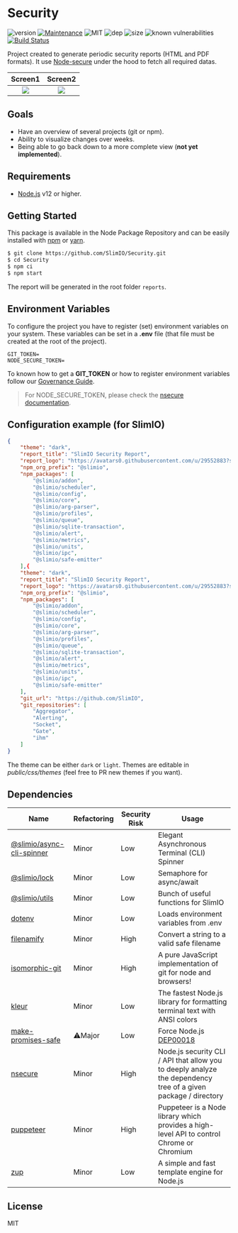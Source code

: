 # Security
![version](https://img.shields.io/badge/dynamic/json.svg?url=https://raw.githubusercontent.com/SlimIO/security/master/package.json&query=$.version&label=Version)
[![Maintenance](https://img.shields.io/badge/Maintained%3F-yes-green.svg)](https://github.com/SlimIO/security/commit-activity)
![MIT](https://img.shields.io/github/license/mashape/apistatus.svg)
![dep](https://img.shields.io/david/SlimIO/security)
![size](https://img.shields.io/github/languages/code-size/SlimIO/Security)
![known vulnerabilities](https://img.shields.io/snyk/vulnerabilities/github/SlimIO/Security)
[![Build Status](https://travis-ci.com/SlimIO/Security.svg?branch=master)](https://travis-ci.com/SlimIO/Security)

Project created to generate periodic security reports (HTML and PDF formats). It use [Node-secure](https://github.com/ES-Community/nsecure) under the hood to fetch all required datas.

Screen1             |  Screen2
:-------------------------:|:-------------------------:
![](https://i.imgur.com/Jhr76Ef.jpg)  |  ![](https://i.imgur.com/OmV7Al6.jpg)

## Goals
- Have an overview of several projects (git or npm).
- Ability to visualize changes over weeks.
- Being able to go back down to a more complete view (**not yet implemented**).

## Requirements
- [Node.js](https://nodejs.org/en/) v12 or higher.

## Getting Started

This package is available in the Node Package Repository and can be easily installed with [npm](https://docs.npmjs.com/getting-started/what-is-npm) or [yarn](https://yarnpkg.com).

```bash
$ git clone https://github.com/SlimIO/Security.git
$ cd Security
$ npm ci
$ npm start
```

The report will be generated in the root folder `reports`.

## Environment Variables

To configure the project you have to register (set) environment variables on your system. These variables can be set in a **.env** file (that file must be created at the root of the project).
```
GIT_TOKEN=
NODE_SECURE_TOKEN=
```

To known how to get a **GIT_TOKEN** or how to register environment variables follow our [Governance Guide](https://github.com/SlimIO/Governance/blob/master/docs/tooling.md#environment-variables).

> For NODE_SECURE_TOKEN, please check the [nsecure documentation](https://github.com/ES-Community/nsecure#fetching-private-packages).

## Configuration example (for SlimIO)

```json
{
    "theme": "dark",
    "report_title": "SlimIO Security Report",
    "report_logo": "https://avatars0.githubusercontent.com/u/29552883?s=200&v=4",
    "npm_org_prefix": "@slimio",
    "npm_packages": [
        "@slimio/addon",
        "@slimio/scheduler",
        "@slimio/config",
        "@slimio/core",
        "@slimio/arg-parser",
        "@slimio/profiles",
        "@slimio/queue",
        "@slimio/sqlite-transaction",
        "@slimio/alert",
        "@slimio/metrics",
        "@slimio/units",
        "@slimio/ipc",
        "@slimio/safe-emitter"
    ],{
    "theme": "dark",
    "report_title": "SlimIO Security Report",
    "report_logo": "https://avatars0.githubusercontent.com/u/29552883?s=200&v=4",
    "npm_org_prefix": "@slimio",
    "npm_packages": [
        "@slimio/addon",
        "@slimio/scheduler",
        "@slimio/config",
        "@slimio/core",
        "@slimio/arg-parser",
        "@slimio/profiles",
        "@slimio/queue",
        "@slimio/sqlite-transaction",
        "@slimio/alert",
        "@slimio/metrics",
        "@slimio/units",
        "@slimio/ipc",
        "@slimio/safe-emitter"
    ],
    "git_url": "https://github.com/SlimIO",
    "git_repositories": [
        "Aggregator",
        "Alerting",
        "Socket",
        "Gate",
        "ihm"
    ]
}
```

The theme can be either `dark` or `light`. Themes are editable in *public/css/themes* (feel free to PR new themes if you want).

## Dependencies

|Name|Refactoring|Security Risk|Usage|
|---|---|---|---|
|[@slimio/async-cli-spinner](https://github.com/SlimIO/Async-cli-spinner)|Minor|Low|Elegant Asynchronous Terminal (CLI) Spinner|
|[@slimio/lock](https://github.com/SlimIO/Lock)|Minor|Low|Semaphore for async/await|
|[@slimio/utils](https://github.com/SlimIO/Utils)|Minor|Low|Bunch of useful functions for SlimIO|
|[dotenv](https://github.com/motdotla/dotenv)|Minor|Low|Loads environment variables from .env|
|[filenamify](https://github.com/sindresorhus/filenamify#readme)|Minor|High|Convert a string to a valid safe filename|
|[isomorphic-git](https://isomorphic-git.org/)|Minor|High|A pure JavaScript implementation of git for node and browsers!|
|[kleur](https://github.com/lukeed/kleur)|Minor|Low|The fastest Node.js library for formatting terminal text with ANSI colors|
|[make-promises-safe](https://github.com/mcollina/make-promises-safe)|⚠️Major|Low|Force Node.js [DEP00018](https://nodejs.org/dist/latest-v8.x/docs/api/deprecations.html#deprecations_dep0018_unhandled_promise_rejections)|
|[nsecure](https://github.com/ES-Community/node-secure#readme)|Minor|High|Node.js security CLI / API that allow you to deeply analyze the dependency tree of a given package / directory|
|[puppeteer](https://github.com/puppeteer/puppeteer#readme)|Minor|High|Puppeteer is a Node library which provides a high-level API to control Chrome or Chromium|
|[zup](https://github.com/mscdex/zup#readme)|Minor|Low|A simple and fast template engine for Node.js|

## License
MIT
